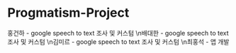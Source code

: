 # Progmatism-Project

홍건하 - google speech to text 조사 및 커스텀
\n배대한 - google speech to text 조사 및 커스텀
\n김미르 - google speech to text 조사 및 커스텀
\n최홍석 - 앱 개발

